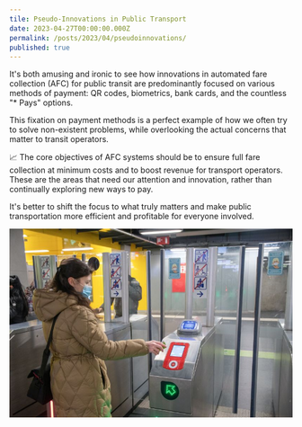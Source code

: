 ```yaml
---
tile: Pseudo-Innovations in Public Transport
date: 2023-04-27T00:00:00.000Z
permalink: /posts/2023/04/pseudoinnovations/
published: true
---
```


It's both amusing and ironic to see how innovations in automated fare collection (AFC) for public transit are predominantly focused on various methods of payment: QR codes, biometrics, bank cards, and the countless "* Pays" options.

This fixation on payment methods is a perfect example of how we often try to solve non-existent problems, while overlooking the actual concerns that matter to transit operators.

📈 The core objectives of AFC systems should be to ensure full fare collection at minimum costs and to boost revenue for transport operators. These are the areas that need our attention and innovation, rather than continually exploring new ways to pay.

It's better to shift the focus to what truly matters and make public transportation more efficient and profitable for everyone involved.

![fare payments](/images/1683059074933.jpg)

